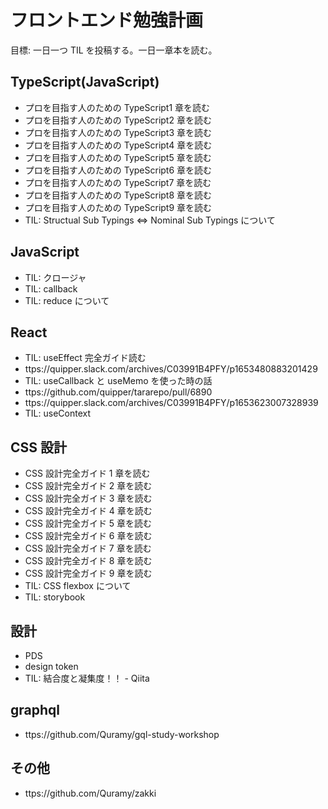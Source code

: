 # フロントエンド勉強計画

目標: 一日一つ TIL を投稿する。一日一章本を読む。

## TypeScript(JavaScript)

- プロを目指す人のための TypeScript1 章を読む
- プロを目指す人のための TypeScript2 章を読む
- プロを目指す人のための TypeScript3 章を読む
- プロを目指す人のための TypeScript4 章を読む
- プロを目指す人のための TypeScript5 章を読む
- プロを目指す人のための TypeScript6 章を読む
- プロを目指す人のための TypeScript7 章を読む
- プロを目指す人のための TypeScript8 章を読む
- プロを目指す人のための TypeScript9 章を読む
- TIL: Structual Sub Typings <=> Nominal Sub Typings について

## JavaScript

- TIL: クロージャ
- TIL: callback
- TIL: reduce について

## React

- TIL: useEffect 完全ガイド読む
- ttps://quipper.slack.com/archives/C03991B4PFY/p1653480883201429
- TIL: useCallback と useMemo を使った時の話
- ttps://github.com/quipper/tararepo/pull/6890
- ttps://quipper.slack.com/archives/C03991B4PFY/p1653623007328939
- TIL: useContext

## CSS 設計

- CSS 設計完全ガイド 1 章を読む
- CSS 設計完全ガイド 2 章を読む
- CSS 設計完全ガイド 3 章を読む
- CSS 設計完全ガイド 4 章を読む
- CSS 設計完全ガイド 5 章を読む
- CSS 設計完全ガイド 6 章を読む
- CSS 設計完全ガイド 7 章を読む
- CSS 設計完全ガイド 8 章を読む
- CSS 設計完全ガイド 9 章を読む
- TIL: CSS flexbox について
- TIL: storybook

## 設計

- PDS
- design token
- TIL: 結合度と凝集度！！ - Qiita

## graphql

- ttps://github.com/Quramy/gql-study-workshop

## その他

- ttps://github.com/Quramy/zakki
